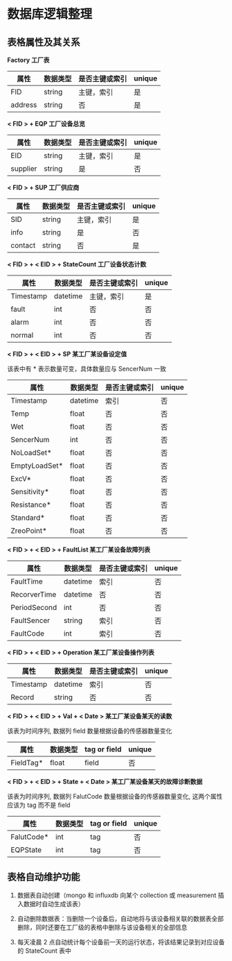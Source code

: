 # 数据库逻辑整理

## 表格属性及其关系

**Factory 工厂表**

|属性     |数据类型  | 是否主键或索引 | unique |
| --------| -----   | -----         | -----  |
| FID     | string  | 主键，索引     | 是     |
| address | string  | 否            | 是     |

**< FID > + EQP 工厂设备总览**

|属性        |数据类型  | 是否主键或索引 | unique |
| --------   | -----   | -----         | -----  |
| EID        | string  | 主键，索引     | 是     |
| supplier   | string  | 是            | 否     |

**< FID > + SUP 工厂供应商**

|属性        |数据类型  | 是否主键或索引 | unique |
| --------   | -----   | -----         | -----  |
| SID        | string  | 主键，索引     | 是     |
| info       | string  | 是            | 否     |
| contact    | string  | 否            | 是     |

**< FID > + < EID > + StateCount 工厂设备状态计数**

|属性        |数据类型   | 是否主键或索引 | unique |
| --------   | -----    | -----         | -----  |
| Timestamp  | datetime | 主键，索引     | 是     |
| fault      | int      | 否            | 否     |
| alarm      | int      | 否            | 否     |
| normal     | int      | 否            | 否     |

**< FID > + < EID > + SP 某工厂某设备设定值**

该表中有 * 表示数量可变，具体数量应与 SencerNum 一致

|属性        |数据类型  | 是否主键或索引 | unique |
| --------   | -----    | -----         | ----- |
| Timestamp  | datetime | 索引            | 否     |
| Temp  | float    | 否            | 否     |
| Wet  | float    | 否            | 否     |
| SencerNum  | int      | 否            | 否     |
| NoLoadSet*  | float    | 否            | 否     |
| EmptyLoadSet*  | float    | 否            | 否     |
| ExcV*  | float    | 否            | 否     |
| Sensitivity*  | float    | 否            | 否     |
| Resistance*  | float    | 否            | 否     |
| Standard*  | float    | 否            | 否     |
| ZreoPoint*  | float    | 否            | 否     |

**< FID > + < EID > + FaultList 某工厂某设备故障列表**

|属性        |数据类型  | 是否主键或索引 | unique |
| --------   | -----    | -----         | ----- |
| FaultTime  | datetime | 索引            | 否     |
| RecorverTime  | datetime | 否            | 否     |
| PeriodSecond  | int |     否        | 否     |
| FaultSencer  | string |     索引        | 否     |
| FaultCode  | int |     索引        | 否     |

**< FID > + < EID > + Operation 某工厂某设备操作列表**

|属性        |数据类型  | 是否主键或索引 | unique |
| --------   | -----    | -----         | ----- |
| Timestamp  | datetime | 索引            | 否     |
| Record  | string | 否            | 否     |

**< FID > + < EID > + Val + < Date > 某工厂某设备某天的读数**

该表为时间序列, 数据列 field 数量根据设备的传感器数量变化

|属性        |数据类型  | tag or field | unique |
| --------   | -----    | -----         | ----- |
| FieldTag*  | float | field            | 否     |

**< FID > + < EID > + State + < Date > 某工厂某设备某天的故障诊断数据**

该表为时间序列, 数据列 FalutCode 数量根据设备的传感器数量变化, 这两个属性应该为 tag 而不是 field

|属性        |数据类型  | tag or field | unique |
| --------   | -----    | -----         | ----- |
| FalutCode*  | int | tag            | 否     |
| EQPState  | int | tag            | 否     |

## 表格自动维护功能

1. 数据表自动创建（mongo 和 influxdb 向某个 collection 或 measurement 插入数据时自动生成该表）

2. 自动删除数据表：当删除一个设备后，自动地将与该设备相关联的数据表全部删除，同时还要在工厂级的表格中删除与该设备相关的全部信息

3. 每天凌晨 2 点自动统计每个设备前一天的运行状态，将该结果记录到对应设备的 StateCount 表中
